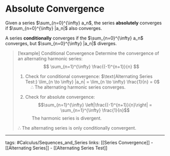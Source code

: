 # Absolute Convergence
Given a series $\sum_{n=0}^{\infty} a_n$, the series **absolutely** converges if $\sum_{n=0}^{\infty} |a_n|$ also converges.

A series **conditionally** converges if the $\sum_{n=0}^{\infty} a_n$ converges, but $\sum_{n=0}^{\infty} |a_n|$ diverges.


> [!example] Conditional Convergence
> Determine the convergence of an alternating harmonic series:
> $$ \sum_{n=1}^{\infty} \frac{(-1)^{n+1}}{n} $$
> 1. Check for conditional convergence:
> $\text{Alternating Series Test:} \lim_{n \to \infty} |a_n| = \lim_{n \to \infty} \frac{1}{n} = 0$
> $\quad \therefore$ The alternating harmonic series converges.
> 
> 2. Check for absolute convergence:
> $$\sum_{n=1}^{\infty} \left|\frac{(-1)^{n+1}}{n}\right| = \sum_{n=1}^{\infty} \frac{1}{n}$$
> $\quad$ The harmonic series is divergent.
> 
> $\therefore$ The alternating series is only conditionally convergent.


---
tags: #Calculus/Sequences_and_Series 
links: [[Series Convergence]] - [[Alternating Series]] - [[Alternating Series Test]]